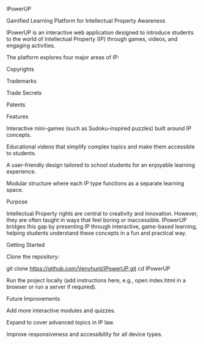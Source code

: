 IPowerUP

Gamified Learning Platform for Intellectual Property Awareness

IPowerUP is an interactive web application designed to introduce students to the world of Intellectual Property (IP) through games, videos, and engaging activities.

The platform explores four major areas of IP:

Copyrights

Trademarks

Trade Secrets

Patents

Features

Interactive mini-games (such as Sudoku-inspired puzzles) built around IP concepts.

Educational videos that simplify complex topics and make them accessible to students.

A user-friendly design tailored to school students for an enjoyable learning experience.

Modular structure where each IP type functions as a separate learning space.

Purpose

Intellectual Property rights are central to creativity and innovation. However, they are often taught in ways that feel boring or inaccessible. IPowerUP bridges this gap by presenting IP through interactive, game-based learning, helping students understand these concepts in a fun and practical way.

Getting Started

Clone the repository:

git clone https://github.com/Venyhunt/IPowerUP.git
cd IPowerUP


Run the project locally (add instructions here, e.g., open index.html in a browser or run a server if required).

Future Improvements

Add more interactive modules and quizzes.

Expand to cover advanced topics in IP law.

Improve responsiveness and accessibility for all device types.
